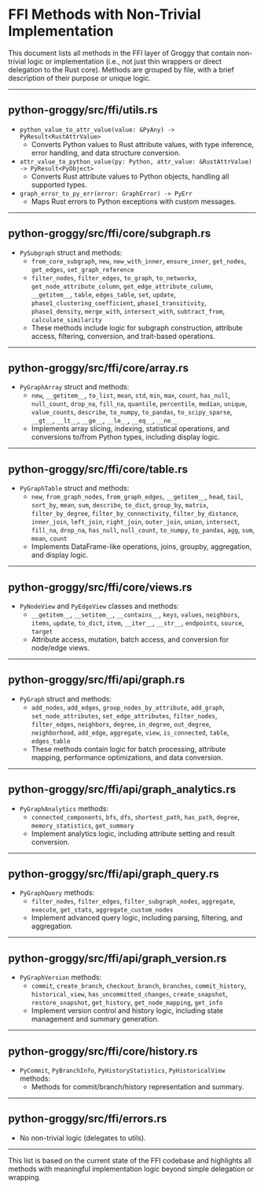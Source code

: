 # FFI Methods with Non-Trivial Implementation

This document lists all methods in the FFI layer of Groggy that contain non-trivial logic or implementation (i.e., not just thin wrappers or direct delegation to the Rust core). Methods are grouped by file, with a brief description of their purpose or unique logic.

---

## python-groggy/src/ffi/utils.rs
- `python_value_to_attr_value(value: &PyAny) -> PyResult<RustAttrValue>`
  - Converts Python values to Rust attribute values, with type inference, error handling, and data structure conversion.
- `attr_value_to_python_value(py: Python, attr_value: &RustAttrValue) -> PyResult<PyObject>`
  - Converts Rust attribute values to Python objects, handling all supported types.
- `graph_error_to_py_err(error: GraphError) -> PyErr`
  - Maps Rust errors to Python exceptions with custom messages.

---

## python-groggy/src/ffi/core/subgraph.rs
- `PySubgraph` struct and methods:
  - `from_core_subgraph`, `new`, `new_with_inner`, `ensure_inner`, `get_nodes`, `get_edges`, `set_graph_reference`
  - `filter_nodes`, `filter_edges`, `to_graph`, `to_networkx`, `get_node_attribute_column`, `get_edge_attribute_column`, `__getitem__`, `table`, `edges_table`, `set`, `update`, `phase1_clustering_coefficient`, `phase1_transitivity`, `phase1_density`, `merge_with`, `intersect_with`, `subtract_from`, `calculate_similarity`
  - These methods include logic for subgraph construction, attribute access, filtering, conversion, and trait-based operations.

---

## python-groggy/src/ffi/core/array.rs
- `PyGraphArray` struct and methods:
  - `new`, `__getitem__`, `to_list`, `mean`, `std`, `min`, `max`, `count`, `has_null`, `null_count`, `drop_na`, `fill_na`, `quantile`, `percentile`, `median`, `unique`, `value_counts`, `describe`, `to_numpy`, `to_pandas`, `to_scipy_sparse`, `__gt__`, `__lt__`, `__ge__`, `__le__`, `__eq__`, `__ne__`
  - Implements array slicing, indexing, statistical operations, and conversions to/from Python types, including display logic.

---

## python-groggy/src/ffi/core/table.rs
- `PyGraphTable` struct and methods:
  - `new`, `from_graph_nodes`, `from_graph_edges`, `__getitem__`, `head`, `tail`, `sort_by`, `mean`, `sum`, `describe`, `to_dict`, `group_by`, `matrix`, `filter_by_degree`, `filter_by_connectivity`, `filter_by_distance`, `inner_join`, `left_join`, `right_join`, `outer_join`, `union`, `intersect`, `fill_na`, `drop_na`, `has_null`, `null_count`, `to_numpy`, `to_pandas`, `agg`, `sum`, `mean`, `count`
  - Implements DataFrame-like operations, joins, groupby, aggregation, and display logic.

---

## python-groggy/src/ffi/core/views.rs
- `PyNodeView` and `PyEdgeView` classes and methods:
  - `__getitem__`, `__setitem__`, `__contains__`, `keys`, `values`, `neighbors`, `items`, `update`, `to_dict`, `item`, `__iter__`, `__str__`, `endpoints`, `source`, `target`
  - Attribute access, mutation, batch access, and conversion for node/edge views.

---

## python-groggy/src/ffi/api/graph.rs
- `PyGraph` struct and methods:
  - `add_nodes`, `add_edges`, `group_nodes_by_attribute`, `add_graph`, `set_node_attributes`, `set_edge_attributes`, `filter_nodes`, `filter_edges`, `neighbors`, `degree`, `in_degree`, `out_degree`, `neighborhood`, `add_edge`, `aggregate`, `view`, `is_connected`, `table`, `edges_table`
  - These methods contain logic for batch processing, attribute mapping, performance optimizations, and data conversion.

---

## python-groggy/src/ffi/api/graph_analytics.rs
- `PyGraphAnalytics` methods:
  - `connected_components`, `bfs`, `dfs`, `shortest_path`, `has_path`, `degree`, `memory_statistics`, `get_summary`
  - Implement analytics logic, including attribute setting and result conversion.

---

## python-groggy/src/ffi/api/graph_query.rs
- `PyGraphQuery` methods:
  - `filter_nodes`, `filter_edges`, `filter_subgraph_nodes`, `aggregate`, `execute`, `get_stats`, `aggregate_custom_nodes`
  - Implement advanced query logic, including parsing, filtering, and aggregation.

---

## python-groggy/src/ffi/api/graph_version.rs
- `PyGraphVersion` methods:
  - `commit`, `create_branch`, `checkout_branch`, `branches`, `commit_history`, `historical_view`, `has_uncommitted_changes`, `create_snapshot`, `restore_snapshot`, `get_history`, `get_node_mapping`, `get_info`
  - Implement version control and history logic, including state management and summary generation.

---

## python-groggy/src/ffi/core/history.rs
- `PyCommit`, `PyBranchInfo`, `PyHistoryStatistics`, `PyHistoricalView` methods:
  - Methods for commit/branch/history representation and summary.

---

## python-groggy/src/ffi/errors.rs
- No non-trivial logic (delegates to utils).

---

This list is based on the current state of the FFI codebase and highlights all methods with meaningful implementation logic beyond simple delegation or wrapping.
